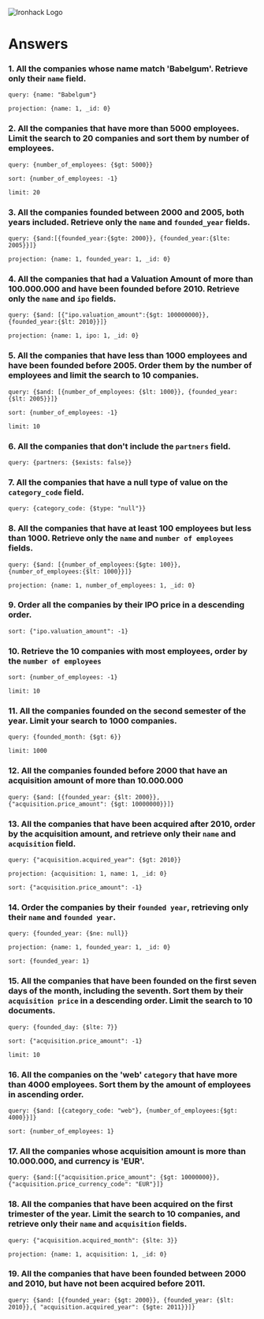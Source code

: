 ![Ironhack Logo](https://i.imgur.com/1QgrNNw.png)

# Answers

### 1. All the companies whose name match 'Babelgum'. Retrieve only their `name` field.

<!-- Your Code Goes Here -->

```
query: {name: "Babelgum"}

projection: {name: 1, _id: 0}
```

### 2. All the companies that have more than 5000 employees. Limit the search to 20 companies and sort them by **number of employees**.

<!-- Your Code Goes Here -->

```
query: {number_of_employees: {$gt: 5000}}

sort: {number_of_employees: -1}

limit: 20
```

### 3. All the companies founded between 2000 and 2005, both years included. Retrieve only the `name` and `founded_year` fields.

<!-- Your Code Goes Here -->

```
query: {$and:[{founded_year:{$gte: 2000}}, {founded_year:{$lte: 2005}}]}

projection: {name: 1, founded_year: 1, _id: 0}
```

### 4. All the companies that had a Valuation Amount of more than 100.000.000 and have been founded before 2010. Retrieve only the `name` and `ipo` fields.

<!-- Your Code Goes Here -->

```
query: {$and: [{"ipo.valuation_amount":{$gt: 100000000}}, {founded_year:{$lt: 2010}}]}

projection: {name: 1, ipo: 1, _id: 0}
```

### 5. All the companies that have less than 1000 employees and have been founded before 2005. Order them by the number of employees and limit the search to 10 companies.

<!-- Your Code Goes Here -->

```
query: {$and: [{number_of_employees: {$lt: 1000}}, {founded_year: {$lt: 2005}}]}

sort: {number_of_employees: -1}

limit: 10
```

### 6. All the companies that don't include the `partners` field.

<!-- Your Code Goes Here -->

```
query: {partners: {$exists: false}}
```

### 7. All the companies that have a null type of value on the `category_code` field.

<!-- Your Code Goes Here -->

```
query: {category_code: {$type: "null"}}
```

### 8. All the companies that have at least 100 employees but less than 1000. Retrieve only the `name` and `number of employees` fields.

<!-- Your Code Goes Here -->

```
query: {$and: [{number_of_employees:{$gte: 100}}, {number_of_employees:{$lt: 1000}}]}

projection: {name: 1, number_of_employees: 1, _id: 0}
```

### 9. Order all the companies by their IPO price in a descending order.

<!-- Your Code Goes Here -->

```
sort: {"ipo.valuation_amount": -1}
```

### 10. Retrieve the 10 companies with most employees, order by the `number of employees`

<!-- Your Code Goes Here -->

```
sort: {number_of_employees: -1}

limit: 10
```

### 11. All the companies founded on the second semester of the year. Limit your search to 1000 companies.

<!-- Your Code Goes Here -->

```
query: {founded_month: {$gt: 6}}

limit: 1000
```

### 12. All the companies founded before 2000 that have an acquisition amount of more than 10.000.000

<!-- Your Code Goes Here -->

```
query: {$and: [{founded_year: {$lt: 2000}}, {"acquisition.price_amount": {$gt: 10000000}}]}
```

### 13. All the companies that have been acquired after 2010, order by the acquisition amount, and retrieve only their `name` and `acquisition` field.

<!-- Your Code Goes Here -->

```
query: {"acquisition.acquired_year": {$gt: 2010}}

projection: {acquisition: 1, name: 1, _id: 0}

sort: {"acquisition.price_amount": -1}
```

### 14. Order the companies by their `founded year`, retrieving only their `name` and `founded year`.

<!-- Your Code Goes Here -->

```
query: {founded_year: {$ne: null}}

projection: {name: 1, founded_year: 1, _id: 0}

sort: {founded_year: 1}
```

### 15. All the companies that have been founded on the first seven days of the month, including the seventh. Sort them by their `acquisition price` in a descending order. Limit the search to 10 documents.

<!-- Your Code Goes Here -->

```
query: {founded_day: {$lte: 7}}

sort: {"acquisition.price_amount": -1}

limit: 10
```

### 16. All the companies on the 'web' `category` that have more than 4000 employees. Sort them by the amount of employees in ascending order.

<!-- Your Code Goes Here -->

```
query: {$and: [{category_code: "web"}, {number_of_employees:{$gt: 4000}}]}

sort: {number_of_employees: 1}
```

### 17. All the companies whose acquisition amount is more than 10.000.000, and currency is 'EUR'.

<!-- Your Code Goes Here -->

```
query: {$and:[{"acquisition.price_amount": {$gt: 10000000}}, {"acquisition.price_currency_code": "EUR"}]}
```

### 18. All the companies that have been acquired on the first trimester of the year. Limit the search to 10 companies, and retrieve only their `name` and `acquisition` fields.

<!-- Your Code Goes Here -->

```
query: {"acquisition.acquired_month": {$lte: 3}}

projection: {name: 1, acquisition: 1, _id: 0}
```

### 19. All the companies that have been founded between 2000 and 2010, but have not been acquired before 2011.

<!-- Your Code Goes Here -->

```
query: {$and: [{founded_year: {$gt: 2000}}, {founded_year: {$lt: 2010}},{ "acquisition.acquired_year": {$gte: 2011}}]}
```
